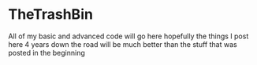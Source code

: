 # TheTrashBin
All of my basic and advanced code will go here hopefully the things I post here 4 years down the road will be much better than the stuff that was posted in the beginning
